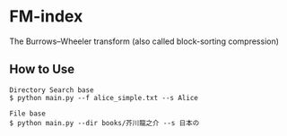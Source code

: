 # FM-index
The Burrows–Wheeler transform (also called block-sorting compression) 

## How to Use
```
Directory Search base
$ python main.py --f alice_simple.txt --s Alice

File base
$ python main.py --dir books/芥川龍之介 --s 日本の
```

